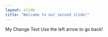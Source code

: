 ```yaml
---
layout: slide
title: "Welcome to our second slide!"
---
```

My Change Text
Use the left arrow to go back!
